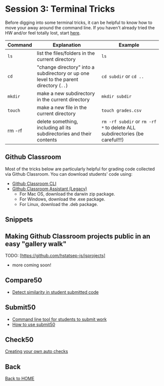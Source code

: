 # Session 3: Terminal Tricks

Before digging into some terminal tricks, it can be helpful to know how to move your away around the command line. If you haven't already tried the HW and/or feel totally lost, start [here](../README.md#suggested-hw-before-session-3-terminal-basics).

| Command | Explanation | Example |
| -- | -- | -- |
| `ls` | list the files/folders in the current directory | `ls`
| `cd` | "change directory" into a subdirectory or up one level to the parent directory (`..`) | `cd subdir` or `cd ..`
| `mkdir` | make a new subdirectory in the current directory | `mkdir subdir`
| `touch` | make a new file in the current directory | `touch grades.csv`
| rm -rf | delete something, including all its subdirectories and their contents | `rm -rf subdir` or `rm -rf *` to delete ALL subdirectories (be careful!!!)

## Github Classroom

Most of the tricks below are particularly helpful for grading code collected via Github Classroom. You can download students' code using:
* [Github Classroom CLI](https://docs.github.com/en/education/manage-coursework-with-github-classroom/teach-with-github-classroom/using-github-classroom-with-github-cli#clone-a-students-assignment-repository)
* [Github Classroom Assistant (Legacy)](https://github.com/github-education-resources/classroom-assistant/releases)
  * For Mac OS, download the darwin zip package.
  * For Windows, download the .exe package.
  * For Linux, download the .deb package.


## Snippets

## Making Github Classroom projects public in an easy "gallery walk"

TODO: [https://github.com/hstatsep-js/jsprojects]

* more coming soon!


## Compare50

* [Detect similarity in student submitted code](https://cs50.readthedocs.io/projects/compare50/en/latest/)

## Submit50

* [Command line tool for students to submit work](https://cs50.readthedocs.io/submit50/)
* [How to use submit50](https://www.youtube.com/watch?v=cEINS4-X82A)

## Check50

[Creating your own auto checks](https://cs50.readthedocs.io/projects/check50/en/latest/)

## Back

[Back to HOME](../README.md)

